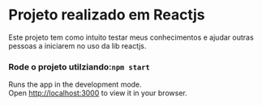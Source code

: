 # Projeto realizado em Reactjs # 


Este projeto tem como intuito testar meus conhecimentos e ajudar outras pessoas a iniciarem no uso da lib reactjs.

### Rode o projeto utilziando:`npm start`

Runs the app in the development mode.\
Open [http://localhost:3000](http://localhost:3000) to view it in your browser.
